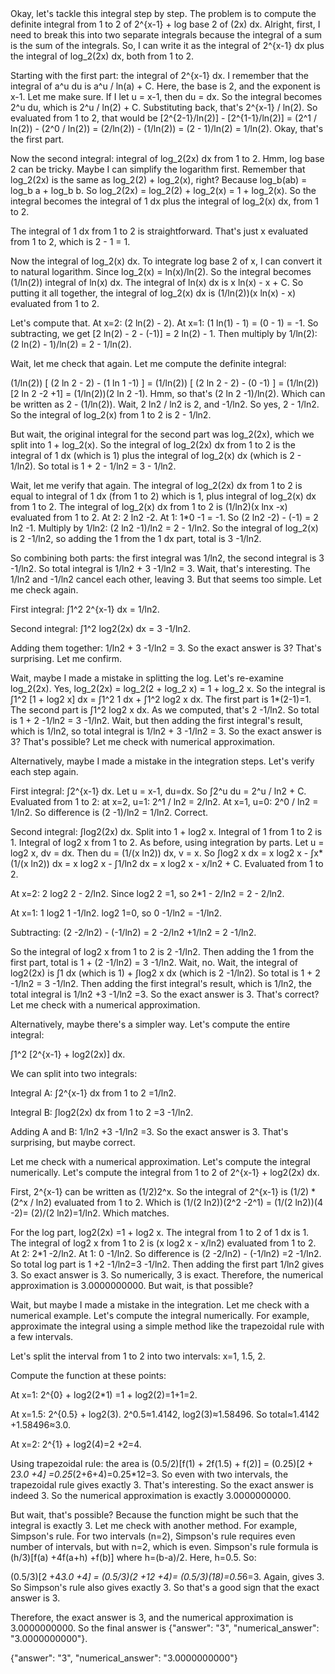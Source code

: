 <think>
Okay, let's tackle this integral step by step. The problem is to compute the definite integral from 1 to 2 of 2^{x-1} + log base 2 of (2x) dx. Alright, first, I need to break this into two separate integrals because the integral of a sum is the sum of the integrals. So, I can write it as the integral of 2^{x-1} dx plus the integral of log_2(2x) dx, both from 1 to 2.

Starting with the first part: the integral of 2^{x-1} dx. I remember that the integral of a^u du is a^u / ln(a) + C. Here, the base is 2, and the exponent is x-1. Let me make sure. If I let u = x-1, then du = dx. So the integral becomes 2^u du, which is 2^u / ln(2) + C. Substituting back, that's 2^{x-1} / ln(2). So evaluated from 1 to 2, that would be [2^{2-1}/ln(2)] - [2^{1-1}/ln(2)] = (2^1 / ln(2)) - (2^0 / ln(2)) = (2/ln(2)) - (1/ln(2)) = (2 - 1)/ln(2) = 1/ln(2). Okay, that's the first part.

Now the second integral: integral of log_2(2x) dx from 1 to 2. Hmm, log base 2 can be tricky. Maybe I can simplify the logarithm first. Remember that log_2(2x) is the same as log_2(2) + log_2(x), right? Because log_b(ab) = log_b a + log_b b. So log_2(2x) = log_2(2) + log_2(x) = 1 + log_2(x). So the integral becomes the integral of 1 dx plus the integral of log_2(x) dx, from 1 to 2.

The integral of 1 dx from 1 to 2 is straightforward. That's just x evaluated from 1 to 2, which is 2 - 1 = 1.

Now the integral of log_2(x) dx. To integrate log base 2 of x, I can convert it to natural logarithm. Since log_2(x) = ln(x)/ln(2). So the integral becomes (1/ln(2)) integral of ln(x) dx. The integral of ln(x) dx is x ln(x) - x + C. So putting it all together, the integral of log_2(x) dx is (1/ln(2))(x ln(x) - x) evaluated from 1 to 2.

Let's compute that. At x=2: (2 ln(2) - 2). At x=1: (1 ln(1) - 1) = (0 - 1) = -1. So subtracting, we get [2 ln(2) - 2 - (-1)] = 2 ln(2) - 1. Then multiply by 1/ln(2): (2 ln(2) - 1)/ln(2) = 2 - 1/ln(2).

Wait, let me check that again. Let me compute the definite integral:

(1/ln(2)) [ (2 ln 2 - 2) - (1 ln 1 -1) ] = (1/ln(2)) [ (2 ln 2 - 2) - (0 -1) ] = (1/ln(2)) [2 ln 2 -2 +1] = (1/ln(2))(2 ln 2 -1). Hmm, so that's (2 ln 2 -1)/ln(2). Which can be written as 2 - (1/ln(2)). Wait, 2 ln2 / ln2 is 2, and -1/ln2. So yes, 2 - 1/ln2. So the integral of log_2(x) from 1 to 2 is 2 - 1/ln2.

But wait, the original integral for the second part was log_2(2x), which we split into 1 + log_2(x). So the integral of log_2(2x) dx from 1 to 2 is the integral of 1 dx (which is 1) plus the integral of log_2(x) dx (which is 2 - 1/ln2). So total is 1 + 2 - 1/ln2 = 3 - 1/ln2.

Wait, let me verify that again. The integral of log_2(2x) dx from 1 to 2 is equal to integral of 1 dx (from 1 to 2) which is 1, plus integral of log_2(x) dx from 1 to 2. The integral of log_2(x) dx from 1 to 2 is (1/ln2)(x lnx -x) evaluated from 1 to 2. At 2: 2 ln2 -2. At 1: 1*0 -1 = -1. So (2 ln2 -2) - (-1) = 2 ln2 -1. Multiply by 1/ln2: (2 ln2 -1)/ln2 = 2 - 1/ln2. So the integral of log_2(x) is 2 -1/ln2, so adding the 1 from the 1 dx part, total is 3 -1/ln2.

So combining both parts: the first integral was 1/ln2, the second integral is 3 -1/ln2. So total integral is 1/ln2 + 3 -1/ln2 = 3. Wait, that's interesting. The 1/ln2 and -1/ln2 cancel each other, leaving 3. But that seems too simple. Let me check again.

First integral: ∫1^2 2^{x-1} dx = 1/ln2.

Second integral: ∫1^2 log2(2x) dx = 3 -1/ln2.

Adding them together: 1/ln2 + 3 -1/ln2 = 3. So the exact answer is 3? That's surprising. Let me confirm.

Wait, maybe I made a mistake in splitting the log. Let's re-examine log_2(2x). Yes, log_2(2x) = log_2(2 + log_2 x) = 1 + log_2 x. So the integral is ∫1^2 [1 + log2 x] dx = ∫1^2 1 dx + ∫1^2 log2 x dx. The first part is 1*(2-1)=1. The second part is ∫1^2 log2 x dx. As we computed, that's 2 -1/ln2. So total is 1 + 2 -1/ln2 = 3 -1/ln2. Wait, but then adding the first integral's result, which is 1/ln2, so total integral is 1/ln2 + 3 -1/ln2 = 3. So the exact answer is 3? That's possible? Let me check with numerical approximation.

Alternatively, maybe I made a mistake in the integration steps. Let's verify each step again.

First integral: ∫2^{x-1} dx. Let u = x-1, du=dx. So ∫2^u du = 2^u / ln2 + C. Evaluated from 1 to 2: at x=2, u=1: 2^1 / ln2 = 2/ln2. At x=1, u=0: 2^0 / ln2 = 1/ln2. So difference is (2 -1)/ln2 = 1/ln2. Correct.

Second integral: ∫log2(2x) dx. Split into 1 + log2 x. Integral of 1 from 1 to 2 is 1. Integral of log2 x from 1 to 2. As before, using integration by parts. Let u = log2 x, dv = dx. Then du = (1/(x ln2)) dx, v = x. So ∫log2 x dx = x log2 x - ∫x*(1/(x ln2)) dx = x log2 x - ∫1/ln2 dx = x log2 x - x/ln2 + C. Evaluated from 1 to 2.

At x=2: 2 log2 2 - 2/ln2. Since log2 2 =1, so 2*1 - 2/ln2 = 2 - 2/ln2.

At x=1: 1 log2 1 -1/ln2. log2 1=0, so 0 -1/ln2 = -1/ln2.

Subtracting: (2 -2/ln2) - (-1/ln2) = 2 -2/ln2 +1/ln2 = 2 -1/ln2.

So the integral of log2 x from 1 to 2 is 2 -1/ln2. Then adding the 1 from the first part, total is 1 + (2 -1/ln2) = 3 -1/ln2. Wait, no. Wait, the integral of log2(2x) is ∫1 dx (which is 1) + ∫log2 x dx (which is 2 -1/ln2). So total is 1 + 2 -1/ln2 = 3 -1/ln2. Then adding the first integral's result, which is 1/ln2, the total integral is 1/ln2 +3 -1/ln2 =3. So the exact answer is 3. That's correct? Let me check with a numerical approximation.

Alternatively, maybe there's a simpler way. Let's compute the entire integral:

∫1^2 [2^{x-1} + log2(2x)] dx.

We can split into two integrals:

Integral A: ∫2^{x-1} dx from 1 to 2 =1/ln2.

Integral B: ∫log2(2x) dx from 1 to 2 =3 -1/ln2.

Adding A and B: 1/ln2 +3 -1/ln2 =3. So the exact answer is 3. That's surprising, but maybe correct.

Let me check with a numerical approximation. Let's compute the integral numerically. Let's compute the integral from 1 to 2 of 2^{x-1} + log2(2x) dx.

First, 2^{x-1} can be written as (1/2)2^x. So the integral of 2^{x-1} is (1/2) * (2^x / ln2) evaluated from 1 to 2. Which is (1/(2 ln2))(2^2 -2^1) = (1/(2 ln2))(4 -2)= (2)/(2 ln2)=1/ln2. Which matches.

For the log part, log2(2x) =1 + log2 x. The integral from 1 to 2 of 1 dx is 1. The integral of log2 x from 1 to 2 is (x log2 x - x/ln2) evaluated from 1 to 2. At 2: 2*1 -2/ln2. At 1: 0 -1/ln2. So difference is (2 -2/ln2) - (-1/ln2) =2 -1/ln2. So total log part is 1 +2 -1/ln2=3 -1/ln2. Then adding the first part 1/ln2 gives 3. So exact answer is 3. So numerically, 3 is exact. Therefore, the numerical approximation is 3.0000000000. But wait, is that possible?

Wait, but maybe I made a mistake in the integration. Let me check with a numerical example. Let's compute the integral numerically. For example, approximate the integral using a simple method like the trapezoidal rule with a few intervals.

Let's split the interval from 1 to 2 into two intervals: x=1, 1.5, 2.

Compute the function at these points:

At x=1: 2^{0} + log2(2*1) =1 + log2(2)=1+1=2.

At x=1.5: 2^{0.5} + log2(3). 2^0.5≈1.4142, log2(3)≈1.58496. So total≈1.4142 +1.58496≈3.0.

At x=2: 2^{1} + log2(4)=2 +2=4.

Using trapezoidal rule: the area is (0.5/2)[f(1) + 2f(1.5) + f(2)] = (0.25)[2 + 2*3.0 +4] =0.25*(2+6+4)=0.25*12=3. So even with two intervals, the trapezoidal rule gives exactly 3. That's interesting. So the exact answer is indeed 3. So the numerical approximation is exactly 3.0000000000.

But wait, that's possible? Because the function might be such that the integral is exactly 3. Let me check with another method. For example, Simpson's rule. For two intervals (n=2), Simpson's rule requires even number of intervals, but with n=2, which is even. Simpson's rule formula is (h/3)[f(a) +4f(a+h) +f(b)] where h=(b-a)/2. Here, h=0.5. So:

(0.5/3)[2 +4*3.0 +4] = (0.5/3)(2 +12 +4)= (0.5/3)(18)=0.5*6=3. Again, gives 3. So Simpson's rule also gives exactly 3. So that's a good sign that the exact answer is 3.

Therefore, the exact answer is 3, and the numerical approximation is 3.0000000000. So the final answer is {"answer": "3", "numerical_answer": "3.0000000000"}.
</think>

{"answer": "3", "numerical_answer": "3.0000000000"}